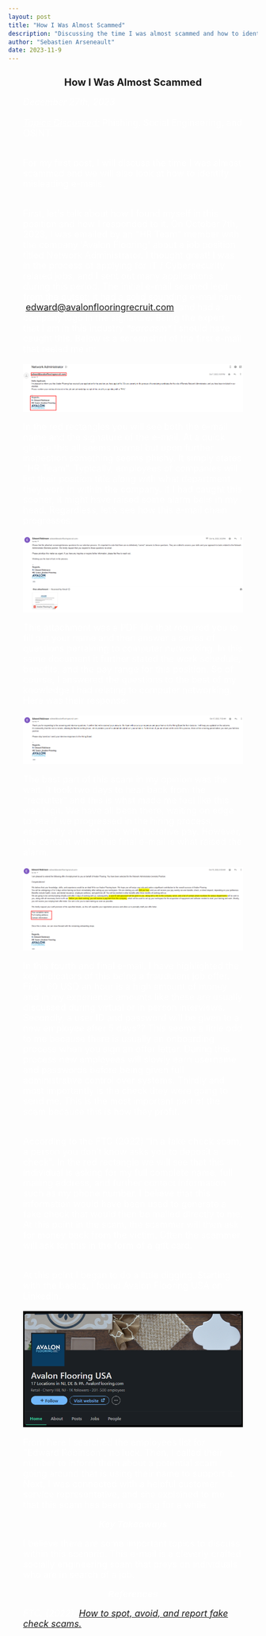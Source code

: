 ```yaml
---
layout: post
title: "How I Was Almost Scammed"
description: "Discussing the time I was almost scammed and how to identify misleading emails."
author: "Sebastien Arseneault"
date: 2023-11-9
---
```


<style>
  .indented-text {
    margin-left: 30px;
    margin-right: 30px;
    font-size: 18px;
    color: white;
  }

  .underline {
    text-decoration: underline;
  }

  .post-image-container {
    text-align: center; /* Center the image within its container */
    margin-top: 20px; /* Add margin at the top for space */
    margin-bottom: 20px; /* Add margin at the bottom for space */
  }

  .post-image {
    max-width: 100%; /* Ensure the image doesn't exceed its container width */
    height: auto; /* Maintain aspect ratio */
    display: block; /* Center the image within its container */
    margin: 0 auto; /* Add margin to center the image */
    object-fit: cover; /* Maintain aspect ratio and cover the container */
  }

  @media (max-width: 600px) {
    .indented-text {
      margin-right: 10px; /* Adjust the right margin for smaller screens */
    }
  }
</style>

<h2 style="text-align: center; font-size: 20px;">How I Was Almost Scammed</h2>

<div class="indented-text">
  <i>December 27th, 2023</i><br><br>
  <i class="underline">Topics Discussed:</i> Phishing, Social Engineering, and OSINT.<br><br>
  
  For my first post, I will discuss the time I was almost scammed and we will also look at how to identify misleading e-mails.<br><br>
  
First, let's talk about how I found myself in this position and how I responded to it. On October 7th, 2023, I was emailed by an "HR Team" member with the company 'Avalon Flooring' about a job position titled Network Administrator. I thought great! I was in the process of applying for IT / Cybersecurity related jobs, and I sent out many applications during this period. The initial e-mail seemed legit from the outset; it had a solid sounding e-mail name 'edward@avalonflooringrecruit.com' and had a company logo in the signature. Being the expert that I am in this industry <em>&#42;sarcasm&#42;</em> I should have caught this. Below is a screenshot of the first e-mail that reeled me in:

<div class="post-image-container">
  <img src="/assets/posts/scam-one.png" alt="First Screenshot" class="post-image">
</div>


In the red rectangles you will see both the e-mail name and the signature of the e-mail. At a quick glance this all seems normal but upon further inspection something seems phishy. It simply states "HR Team". Typically, employees of companies will list their position title along with what department they work in within the company. If I had caught this sooner, it might have raised some alarm bells in my head. Regardless, let’s see how this e-mail chain progresses:

   <div class="post-image-container">
    <img class="post-image" src="/assets/posts/scam-two.png" alt="second screenshot of scam">
  </div>

This attachment was a PDF file that required you to fill out your name and then answer a series of questions pertaining to computer networking. In this same document it further stated the work schedule, benefits, and the pay range for this position. So of course, I answered the questions to the best of my knowledge I had relating to computer networking. Here was their response:

 <div class="post-image-container">
    <img class="post-image" src="/assets/posts/scam-three.png" alt="third screenshot of scam">
  </div>

The best part of this scam in my opinion was the wait. It took two days to hear back from the "recruiter" and this is what made me feel like this was legit. We have all been there, waiting on edge to see if we progressed in the hiring process, especially a remote job with lucrative pay. However, the content within this final e-mail is what raised the alarm.

<div class="post-image-container">
    <img class="post-image" src="/assets/posts/scam-four.png" alt="fourth screenshot of scam">
  </div>

In this fourth and final e-mail, I have highlighted the key indicators of this being a fraudulent job offer. First, 60 USD an hour is a high amount of money and in my experience amounts like these are usually discussed during virtual or in person interviews. Secondly, a user ID and password will be given to a new employee after 5 days?? This seems a little odd to me because there is usually an onboarding process when you sign an offer letter. During this process new employees will slowly earn username and passwords before being given full administrative control over systems. Thirdly and most importantly is the check they were going to send me. This is the most important part of the scam because this is how they profit. <br><br>

According to the FTC (2022) "in a fake check scam, a person you don’t know asks you to deposit a check". In the red rectangle we will see that this individual is asking for my full complete name, full mailing address, and further contact information such as my phone number. I believe that this information would have been used to generate a fake check that would then be mailed directly to me. At this point in the scam, the scammer will then ask for money back from the victim. Often the scammer will ask for this in the form of a gift card. <br><br>

At this point I began to do a little digging. Starting with the basics, I found Avalon Flooring USA on LinkedIn.

<div class="post-image-container">
    <img class="post-image" src="/assets/posts/avalon-flooring.png" alt="Avalon Flooring">
  </div>
  
From here I searched the employees list for "Edward Robinson", no luck. Then, I called their number to inform them about a potential scam going around that is using their name to support it. Next, I was connected with a helpful customer service representative, and she explained to me that this scam has been ongoing for a while.

<p style="text-align: center;"><strong><em>Key Takeaways</em></strong></p>

I believe there are some important topics to discuss within this scenario. This e-mail is a cleverly crafted socially engineering scam that preys on individuals who are in search of a job. 

<p style="text-align: center;"><strong><em>References</em></strong></p>

<em>FTC. (2022). <a href="https://consumer.ftc.gov/articles/how-spot-avoid-report-fake-check-scams" target="_blank">How to spot, avoid, and report fake check scams.</a></em>

  
</div>
